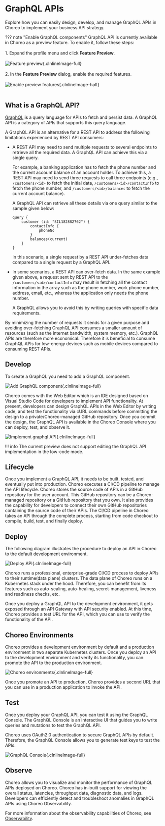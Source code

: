 # GraphQL APIs

Explore how you can easily design, develop, and manage GraphQL APIs in Choreo to implement your business API strategy.

??? note "Enable GraphQL components"
    GraphQL API is currently available in Choreo as a preview feature. To enable it, follow these steps:</br></br>
      1. Expand the profile menu and click **Feature Preview**.</br></br>
         ![Feature preview](../assets/img/feature-preview/feature-preview.png){.cInlineImage-full}</br></br>
      2. In the **Feature Preview** dialog, enable the required features.</br></br>
         ![Enable preview features](../assets/img/feature-preview/enable-preview-feature.png){.cInlineImage-half}</br></br>

## What is a GraphQL API?

[GraphQL](https://graphql.org) is a query language for APIs to fetch and persist data. A GraphQL API is a category of APIs that supports this query language.

A GraphQL API is an alternative for a REST API to address the following limitations experienced by REST API consumers:

- A REST API may need to send multiple requests to several endpoints to retrieve all the required data. A GraphQL API can achieve this via a single query.

    For example, a banking application has to fetch the phone number and the current account balance of an account holder. To achieve this, a REST API may need to send three requests to call three endpoints (e.g., `/customers/<id>` to fetch the initial data, `/customers/<id>/contactInfo` to fetch the phone number, and `/customers/<id>/balances` to fetch the current account balance).

    A GraphQL API can retrieve all these details via one query similar to the sample given below:

    ```
    query {
        customer (id: "SIL182882762") {
            contactInfo {
                phoneNo
            }
            balances(current)
        }
    }
    ```
    In this scenario, a single request by a REST API under-fetches data compared to a single request by a GraphQL API.

- In some scenarios, a REST API can over-fetch data. In the same example given above, a request sent by REST API to the `/customers/<id>/contactInfo` may result in fetching all the contact information in the array such as the phone number, work phone number, address, email, etc., whereas the application only needs the phone number.

    A GraphQL allows you to avoid this by writing queries with specific data requirements.

By minimizing the number of requests it sends for a given purpose and avoiding over-fetching GraphQL API consumes a smaller amount of resources (such as the internet bandwidth, system memory, etc.). GraphQL APIs are therefore more economical. Therefore it is beneficial to consume GraphQL APIs for low-energy devices such as mobile devices compared to consuming REST APIs.


## Develop

To create a GraphQL you need to add a GraphQL component.

![Add GraphQL component](assets/img/graphql/add-grapql-component.png){.cInlineImage-full}

Choreo comes with the Web Editor which is an IDE designed based on Visual Studio Code for developers to implement API functionality. At present, developers can design GraphQL APIs in the Web Editor by writing code, and test the functionality via cURL commands before committing the design to a private/Choreo-managed GitHub repository. Once you commit the design, the GraphQL API is available in the Choreo Console where you can deploy, test, and observe it.

![Implement graphql API](assets/img/graphql/implement-graphql-api.png){.cInlineImage-full}

!!! info
    The current preview does not support editing the GraphQL API implementation in the low-code mode.

## Lifecycle

Once you implement a GraphQL API, it needs to be built, tested, and eventually put into production. Choreo executes a CI/CD pipeline to manage the API lifecycle. Choreo stores the source code of APIs in a GitHub repository for the user account. This GitHub repository can be a Choreo-managed repository or a GitHub repository that you own.  It also provides the capability for developers to connect their own GitHub repositories containing the source code of their APIs. The CI/CD pipeline in Choreo takes an API through the complete process, starting from code checkout to compile, build, test, and finally deploy.

## Deploy

The following diagram illustrates the procedure to deploy an API in Choreo to the default development environment.

![Deploy API](assets/img/rest-apis/deploy-api.png){.cInlineImage-full}

Choreo runs a professional, enterprise-grade CI/CD process to deploy APIs to their runtime(data plane) clusters. The data plane of Choreo runs on a Kubernetes stack under the hood. Therefore, you can benefit from its features such as auto-scaling, auto-healing, secret-management, liveness and readiness checks, etc.

Once you deploy a GraphQL API to the development environment, it gets exposed through an API Gateway with API security enabled. At this time, Choreo provides a test URL for the API, which you can use to verify the functionality of the API.

## Choreo Environments

Choreo provides a development environment by default and a production environment in two separate Kubernetes clusters. Once you deploy an API to the development environment and verify its functionality, you can promote the API to the production environment.

![Choreo environments](assets/img/graphql/choreo-environments.png){.cInlineImage-full}

Once you promote an API to production, Choreo provides a second URL that you can use in a production application to invoke the API.

## Test

Once you deploy your GraphQL API, you can test it using the GraphQL Console. The GraphQL Console is an interactive UI that guides you to write queries and mutations to test the GraphQL API.

Choreo uses OAuth2.0 authentication to secure GraphQL APIs by default. Therefore, the GraphQL Console allows you to generate test keys to test the APIs.

![GraphQL Console](assets/img/graphql/graphql-console.png){.cInlineImage-full}

## Observe

Choreo allows you to visualize and monitor the performance of GraphQL APIs deployed on Choreo. Choreo has in-built support for viewing the overall status, latencies, throughput data, diagnostic data, and logs. Developers can efficiently detect and troubleshoot anomalies in GraphQL APIs using  Choreo Observability.

For more information about the observability capabilities of Choreo, see [Observability](observability/observability-overview.md).
